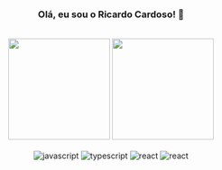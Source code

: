 <div align="center">
  
  ### Olá, eu sou o Ricardo Cardoso! 👋 

  <br/>

 <!-- [![LinkedIn](https://img.shields.io/badge/LinkedIn-0077B5?style=for-the-badge&logo=linkedin&logoColor=white)](https://www.linkedin.com/in/ricardocardoso90/) -->
  
 <!-- <a href="https://github.com/ricardocardoso90"> -->
  <img height="180em" src="https://github-readme-stats.vercel.app/api/top-langs/?username=ricardocardoso90&layout=compact&langs_count=7&theme=dracula"/>
  <img height="180em" src="https://github-readme-stats.vercel.app/api?username=ricardocardoso90&show_icons=true&theme=dracula&include_all_commits=true&count_private=true"/>

  <div style="display: inline_block"> <br/>
   <!-- <img style="align: center" alt="html5" src="https://img.shields.io/badge/HTML5-E34F26?style=for-the-badge&logo=html5&logoColor=white"/>
    <img style="align: center" alt="css3" src="https://img.shields.io/badge/CSS3-1572B6?style=for-the-badge&logo=css3&logoColor=white"/>
    <img style="align: center" alt="sass" src="https://img.shields.io/badge/Sass-CC6699?style=for-the-badge&logo=sass&logoColor=white"/> -->
    <img style="align: center" alt="javascript" src="https://img.shields.io/badge/JavaScript-323330?style=for-the-badge&logo=javascript&logoColor=F7DF1E"/>
    <img style="align: center" alt="typescript" src="https://img.shields.io/badge/TypeScript-007ACC?style=for-the-badge&logo=typescript&logoColor=white"/>
    <img style="align: center" alt="react" src="https://img.shields.io/badge/React-20232A?style=for-the-badge&logo=react&logoColor=61DAFB"/>
    <img style="align: center" alt="react" src="https://img.shields.io/badge/React_Native-20232A?style=for-the-badge&logo=react&logoColor=61DAFB"/>
  </div>
  
</div>
